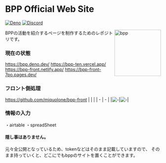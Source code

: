 
# BPP Official Web Site

[![Deno](https://github.com/miquolone/bpp-server/actions/workflows/deno.yml/badge.svg?branch=main)](https://github.com/miquolone/bpp-server/actions/workflows/deno.yml)
[![Discord](https://img.shields.io/discord/895078439709708318?logo=discord&style=social&label=discord)](https://discord.gg/bpp)

<img align="right" src="https://cdn.discordapp.com/attachments/895078442637336628/919609231739617311/BPP_1.png" height="150px" alt="bpp">

BPPの活動を紹介するページを制作するためのレポジトリです。

### 現在の状態

https://bpp.deno.dev/
https://bpp-ten.vercel.app/
https://bpp-front.netlify.app/
https://bpp-front-7po.pages.dev/


### フロント側処理
https://github.com/miquolone/bpp-front
|  |  |
| - | - |
|![-](https://user-images.githubusercontent.com/2094723/158048045-e42c1607-10f2-4a98-ab4d-553c2472beea.png)|![-](https://user-images.githubusercontent.com/2094723/158048040-dc0991c7-169b-4884-b8da-d79eb4ddca81.png)|

### 情報の入力
・airtable
・spreadSheet

#### 隠し事はありません。
元々全公開となっているため、tokenなどはそのまま記載していますので、
そのまま持っていくと、どこにでもbppのサイトを置くことができます。



